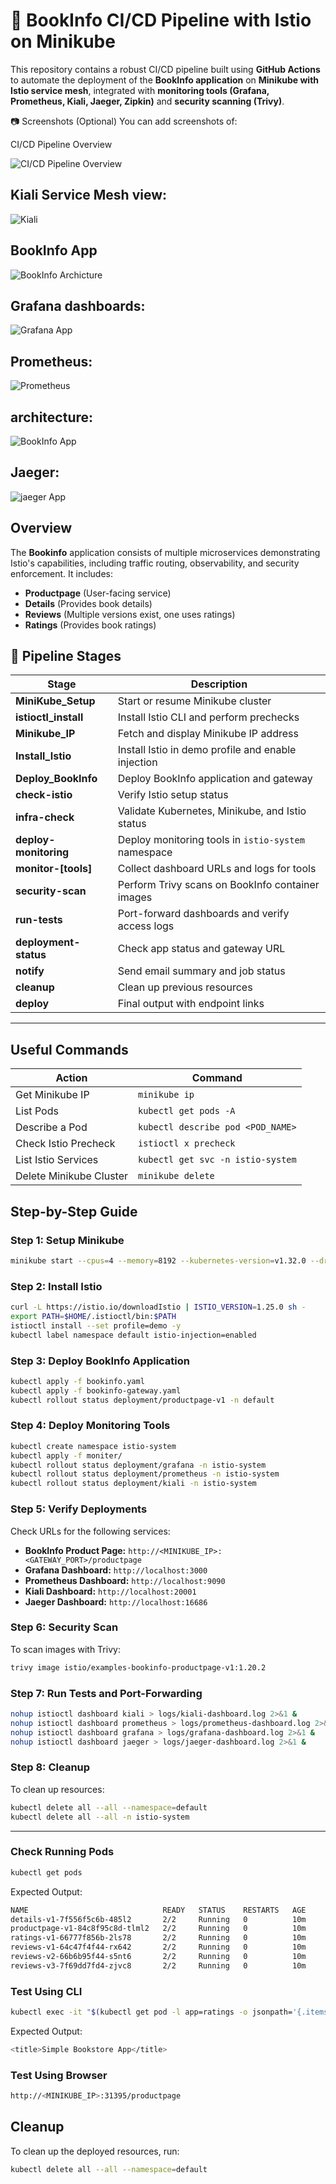 # 🚀 BookInfo CI/CD Pipeline with Istio on Minikube

This repository contains a robust CI/CD pipeline built using **GitHub Actions** to automate the deployment of the **BookInfo application** on **Minikube with Istio service mesh**, integrated with **monitoring tools (Grafana, Prometheus, Kiali, Jaeger, Zipkin)** and **security scanning (Trivy)**.

📷 Screenshots (Optional)
You can add screenshots of:

CI/CD Pipeline Overview

![CI/CD Pipeline Overview](images/ci-cd.png)

## Kiali Service Mesh view:
![Kiali](images/kiali.png)
## BookInfo App
![BookInfo Archicture](images/app.png)

## Grafana dashboards:
![Grafana App](images/grafana.png)

## Prometheus:
![Prometheus](images/pro.png)
## architecture: 
![BookInfo App](images/arch.png)

## Jaeger: 
![jaeger App](images/jager.png)
## Overview
The **Bookinfo** application consists of multiple microservices demonstrating Istio's capabilities, including traffic routing, observability, and security enforcement. It includes:
- **Productpage** (User-facing service)
- **Details** (Provides book details)
- **Reviews** (Multiple versions exist, one uses ratings)
- **Ratings** (Provides book ratings)


## 🧭 Pipeline Stages

| Stage | Description |
|-------|-------------|
| **MiniKube_Setup** | Start or resume Minikube cluster |
| **istioctl_install** | Install Istio CLI and perform prechecks |
| **Minikube_IP** | Fetch and display Minikube IP address |
| **Install_Istio** | Install Istio in demo profile and enable injection |
| **Deploy_BookInfo** | Deploy BookInfo application and gateway |
| **check-istio** | Verify Istio setup status |
| **infra-check** | Validate Kubernetes, Minikube, and Istio status |
| **deploy-monitoring** | Deploy monitoring tools in `istio-system` namespace |
| **monitor-[tools]** | Collect dashboard URLs and logs for tools |
| **security-scan** | Perform Trivy scans on BookInfo container images |
| **run-tests** | Port-forward dashboards and verify access logs |
| **deployment-status** | Check app status and gateway URL |
| **notify** | Send email summary and job status |
| **cleanup** | Clean up previous resources |
| **deploy** | Final output with endpoint links |

---
## Useful Commands
| Action | Command |
|--------|---------|
| Get Minikube IP | `minikube ip` |
| List Pods | `kubectl get pods -A` |
| Describe a Pod | `kubectl describe pod <POD_NAME>` |
| Check Istio Precheck | `istioctl x precheck` |
| List Istio Services | `kubectl get svc -n istio-system` |
| Delete Minikube Cluster | `minikube delete` |


## Step-by-Step Guide

### Step 1: Setup Minikube
```bash
minikube start --cpus=4 --memory=8192 --kubernetes-version=v1.32.0 --driver=virtualbox
```

### Step 2: Install Istio
```bash
curl -L https://istio.io/downloadIstio | ISTIO_VERSION=1.25.0 sh -
export PATH=$HOME/.istioctl/bin:$PATH
istioctl install --set profile=demo -y
kubectl label namespace default istio-injection=enabled
```

### Step 3: Deploy BookInfo Application
```bash
kubectl apply -f bookinfo.yaml
kubectl apply -f bookinfo-gateway.yaml
kubectl rollout status deployment/productpage-v1 -n default
```

### Step 4: Deploy Monitoring Tools
```bash
kubectl create namespace istio-system
kubectl apply -f moniter/
kubectl rollout status deployment/grafana -n istio-system
kubectl rollout status deployment/prometheus -n istio-system
kubectl rollout status deployment/kiali -n istio-system
```

### Step 5: Verify Deployments
Check URLs for the following services:
- **BookInfo Product Page:** `http://<MINIKUBE_IP>:<GATEWAY_PORT>/productpage`
- **Grafana Dashboard:** `http://localhost:3000`
- **Prometheus Dashboard:** `http://localhost:9090`
- **Kiali Dashboard:** `http://localhost:20001`
- **Jaeger Dashboard:** `http://localhost:16686`

### Step 6: Security Scan
To scan images with Trivy:
```bash
trivy image istio/examples-bookinfo-productpage-v1:1.20.2
```

### Step 7: Run Tests and Port-Forwarding
```bash
nohup istioctl dashboard kiali > logs/kiali-dashboard.log 2>&1 &
nohup istioctl dashboard prometheus > logs/prometheus-dashboard.log 2>&1 &
nohup istioctl dashboard grafana > logs/grafana-dashboard.log 2>&1 &
nohup istioctl dashboard jaeger > logs/jaeger-dashboard.log 2>&1 &
```

### Step 8: Cleanup
To clean up resources:
```bash
kubectl delete all --all --namespace=default
kubectl delete all --all -n istio-system
```

---


### Check Running Pods
```bash
kubectl get pods
```
Expected Output:
```bash
NAME                              READY   STATUS    RESTARTS   AGE
details-v1-7f556f5c6b-485l2       2/2     Running   0          10m
productpage-v1-84c8f95c8d-tlml2   2/2     Running   0          10m
ratings-v1-66777f856b-2ls78       2/2     Running   0          10m
reviews-v1-64c47f4f44-rx642       2/2     Running   0          10m
reviews-v2-66b6b95f44-s5nt6       2/2     Running   0          10m
reviews-v3-7f69dd7fd4-zjvc8       2/2     Running   0          10m
```

### Test Using CLI
```bash
kubectl exec -it "$(kubectl get pod -l app=ratings -o jsonpath='{.items[0].metadata.name}')" -c ratings -- curl productpage:9080/productpage | grep -o "<title>.*</title>"
```
Expected Output:
```bash
<title>Simple Bookstore App</title>
```

### Test Using Browser
```bash
http://<MINIKUBE_IP>:31395/productpage
```

## Cleanup
To clean up the deployed resources, run:
```bash
kubectl delete all --all --namespace=default
```


